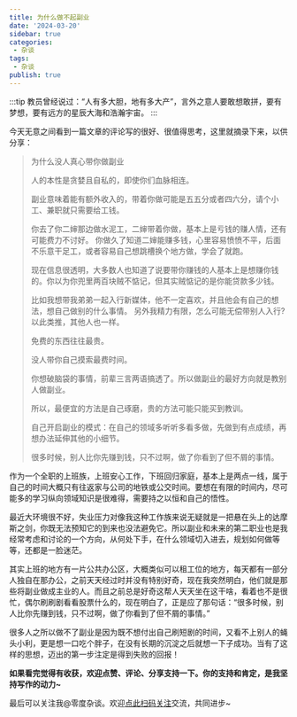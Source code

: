 ```yaml
---
title: 为什么做不起副业
date: '2024-03-20'
sidebar: true
categories:
 - 杂谈
tags:
 - 杂谈
publish: true
---
```

:::tip
教员曾经说过：“人有多大胆，地有多大产”，言外之意人要敢想敢拼，要有梦想，要有远方的星辰大海和浩瀚宇宙。
:::

<!-- more -->

今天无意之间看到一篇文章的评论写的很好、很值得思考，这里就摘录下来，以供分享：
>为什么没人真心带你做副业
>
>人的本性是贪婪且自私的，即使你们血脉相连。
>
>副业意味着能有额外收入的，带着你做可能是五五分或者四六分，请个小工、兼职就只需要给工钱。
>
>你去了你二婶那边做水泥工，二婶带着你做，基本上是亏钱的赚人情，还有可能费力不讨好。
你做久了知道二婶能赚多钱，心里容易愤愤不平，后面不乐意干足工，或者容易自己想跳槽换个地方做，学会了就跑。
>
>现在信息很透明，大多数人也知道了说要带你赚钱的人基本上是想赚你钱的。你以为你兜里两百块贼不惦记，但其实贼惦记的是你能贷款多少钱。
>
>比如我想带我弟弟一起入行新媒体，他不一定喜欢，并且他会有自己的想法，想自己做别的什么事情。
另外我精力有限，怎么可能无偿带别人入行?以此类推，其他人也一样。
>
>免费的东西往往最贵。
>
>没人带你自己摸索最费时间。
>
>你想破脑袋的事情，前辈三言两语搞透了。所以做副业的最好方向就是教别人做副业。
>
>所以，最便宜的方法是自己琢磨，贵的方法可能只能买到教训。
>
>自己开启副业的模式：在自己的领域多听听多看多做，先做到有点成绩，再想办法延伸其他的小细节。
>
>很多时候，别人比你先赚到钱，只不过啊，做了你看到了但不屑的事情。


作为一个全职的上班族，上班安心工作，下班回归家庭，基本上是两点一线，属于自己的时间大概只有往返家与公司的地铁或公交时间。要想在有限的时间内，尽可能多的学习纵向领域知识是很难得，需要持之以恒和自己的悟性。

最近大环境很不好，失业压力对像我这种工作族来说无疑就是一把悬在头上的达摩斯之剑，你既无法预知它的到来也没法避免它。所以副业和未来的第二职业也是我经常考虑和讨论的一个方向，从何处下手，在什么领域切入进去，规划如何做等等，还都是一脸迷茫。

其实上班的地方有一片公共办公区，大概类似可以租工位的地方，每天都有一部分人独自在那办公，之前天天经过时并没有特别好奇，现在我突然明白，他们就是那些将副业做成主业的人。而且之前总是好奇这帮人天天坐在这干啥，看着也不是很忙，偶尔刷刷剧看看股票什么的，现在明白了，正是应了那句话：“很多时候，别人比你先赚到钱，只不过啊，做了你看到了但不屑的事情。”

很多人之所以做不了副业是因为既不想付出自己刷短剧的时间，又看不上别人的蝇头小利，更是想一口吃个胖子，在没有长期的沉淀之后就想一下子成功。当有了这样的思想，迈出的第一步注定是得到失败的回报！

**如果看完觉得有收获，欢迎点赞、评论、分享支持一下。你的支持和肯定，是我坚持写作的动力~**

最后可以关注我@零度杂谈。欢迎[点此扫码关注](https://holazero.cn/wx_code.jpg)交流，共同进步~